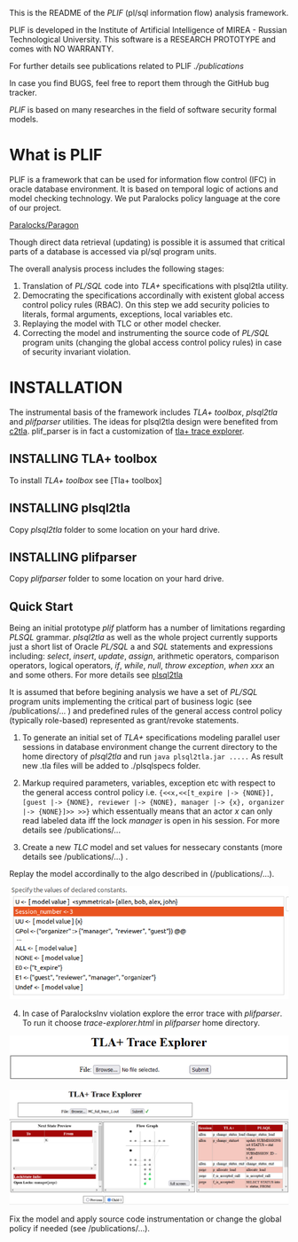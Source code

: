 This is the README of the _PLIF_ (pl/sql information flow) analysis framework.

PLIF is developed in the Institute of Artificial Intelligence of MIREA - Russian Technological University.
This software is a RESEARCH PROTOTYPE and comes with NO WARRANTY.

For further details see publications related to PLIF *./publications*

In case you find BUGS, feel free to report them through the GitHub bug tracker.

_PLIF_ is based on many researches in the field of software security formal models.

# What is PLIF

PLIF is a framework that can be used for information flow control (IFC) in oracle database environment.
It is based on temporal logic of actions and model checking technology. We put Paralocks policy language at the core of our project. 

[Paralocks/Paragon](https://content.iospress.com/articles/journal-of-computer-security/jcs15791)

Though direct data retrieval (updating) is possible it is assumed that critical parts of a database is accessed via pl/sql program units.

The overall analysis process includes the following stages:

1. Translation of _PL/SQL_ code into _TLA+_ specifications with plsql2tla utility.
2. Democrating the specifications accordinally with existent global access control policy rules (RBAC). On this step we add security policies to literals, formal arguments, exceptions, local variables etc. 
3. Replaying the model with TLC or other model checker. 
4. Correcting the model and instrumenting the source code of _PL/SQL_ program units (changing the global access control policy rules) in case of security invariant violation.

# INSTALLATION

The instrumental basis of the framework includes _TLA+ toolbox_, _plsql2tla_ and _plifparser_ utilities. 
The ideas for plsql2tla design were benefited from [c2tla](). 
plif_parser is in fact a customization of [tla+ trace explorer]().

## INSTALLING TLA+ toolbox

To install _TLA+ toolbox_ see [Tla+ toolbox]

## INSTALLING plsql2tla

Copy _plsql2tla_ folder to some location on your hard drive.

## INSTALLING plifparser

Copy _plifparser_ folder to some location on your hard drive.

## Quick Start

Being an initial prototype _plif_ platform has a number of limitations regarding _PLSQL_ grammar. _plsql2tla_ as well as the whole project currently supports just a short list of Oracle _PL/SQL_ a and _SQL_ statements and expressions including: _select_, _insert_, _update_, _assign_, arithmetic operators, comparison operators, logical operators, _if_, _while_, _null_, _throw exception_, _when xxx_ an and some others. For more details see [plsql2tla]()

It is assumed that before begining analysis we have a set of _PL/SQL_ program units implementing the critical part of business logic (see /publications/... ) and predefined rules of the general access control policy (typically role-based) represented as grant/revoke statements.

1. To generate an initial set of _TLA+_ specifications modeling parallel user sessions in database environment change the current directory to the home directory of _plsql2tla_ and run
	`
	java plsql2tla.jar .....
	` 
As result new .tla files will be added to ./plsqlspecs folder.

2. Markup required parameters, variables, exception etc with respect to the general access control policy i.e. 
	`
	 {<<x,<<[t_expire |-> {NONE}], [guest |-> {NONE}, reviewer |-> {NONE}, manager |-> {x}, organizer |-> {NONE}]>> >>}
        `
which essentually means that an actor _x_ can only read labeled data iff the lock _manager_ is open in his session. For more details see /publications/...

3. Create a new _TLC_ model and set values for nessecary constants (more details see /publications/...) .

Replay the model accordinally to the algo described in (/publications/...).

![Configuring the model](https://github.com/timimin/plif/blob/main/blobs/screen_plif_model.png?raw=true)

4. In case of ParalocksInv violation explore the error trace with _plifparser_. To run it choose _trace-explorer.html_ in _plifparser_ home directory.

![Configuring the model](https://github.com/timimin/plif/blob/main/blobs/screen_plif_parser_1.png?raw=true)
           
![Configuring the model](https://github.com/timimin/plif/blob/main/blobs/screen_plif_parser_2.png?raw=true)

Fix the model and apply source code instrumentation or change the global policy if needed (see /publications/...).


